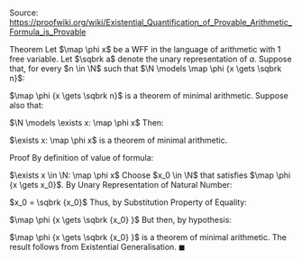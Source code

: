 # 

Source: https://proofwiki.org/wiki/Existential_Quantification_of_Provable_Arithmetic_Formula_is_Provable

Theorem
Let $\map \phi x$ be a WFF in the language of arithmetic with $1$ free variable.
Let $\sqbrk a$ denote the unary representation of $a$.
Suppose that, for every $n \in \N$ such that $\N \models \map \phi {x \gets \sqbrk n}$:

$\map \phi {x \gets \sqbrk n}$
is a theorem of minimal arithmetic.
Suppose also that:

$\N \models \exists x: \map \phi x$
Then:

$\exists x: \map \phi x$
is a theorem of minimal arithmetic.


Proof
By definition of value of formula:

$\exists x \in \N: \map \phi x$
Choose $x_0 \in \N$ that satisfies $\map \phi {x \gets x_0}$.
By Unary Representation of Natural Number:

$x_0 = \sqbrk {x_0}$
Thus, by Substitution Property of Equality:

$\map \phi {x \gets \sqbrk {x_0} }$
But then, by hypothesis:

$\map \phi {x \gets \sqbrk {x_0} }$
is a theorem of minimal arithmetic.
The result follows from Existential Generalisation.
$\blacksquare$





